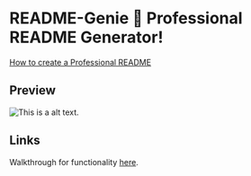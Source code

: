 # README-Genie 🧞 Professional README Generator!

[How to create a Professional README](https://coding-boot-camp.github.io/full-stack/github/professional-readme-guide)




## Preview

![This is a alt text.](/image/sample.png "This is a preview image.")

## Links

Walkthrough for functionality [here](https://markdownlivepreview.com/).